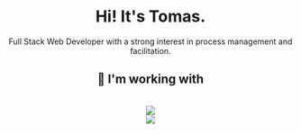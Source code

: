 <h1 align="center">Hi! It's Tomas.</h1>
<p align="center">Full Stack Web Developer with a strong interest in process management and facilitation.</p>
<div align="center">
</div>
<h2 align="center">🔧 I'm working with</h2>
<br/>
<div align="center">
    <img src="https://skillicons.dev/icons?i=vscode,idea,html,css,javascript,typescript,nodejs,rider"/><br>
    <img src="https://skillicons.dev/icons?i=angular,bootstrap,cs,powershell,java,mongodb,mysql,py"/><br>
</div>
<br>
